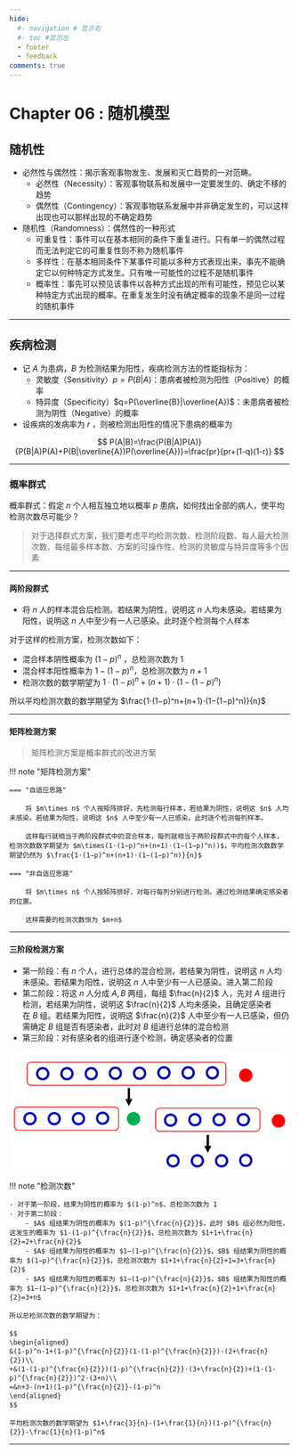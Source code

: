 ```yaml
---
hide:
  #- navigation # 显示右
  #- toc #显示左
  - footer
  - feedback
comments: true
--- 
```


# Chapter 06 : 随机模型

## 随机性

- 必然性与偶然性：揭示客观事物发生、发展和灭亡趋势的一对范畴。
	- 必然性（Necessity）：客观事物联系和发展中一定要发生的、确定不移的趋势
	- 偶然性（Contingency）：客观事物联系发展中并非确定发生的，可以这样出现也可以那样出现的不确定趋势
- 随机性（Randomness）：偶然性的一种形式
	- 可重复性：事件可以在基本相同的条件下重复进行。只有单一的偶然过程而无法判定它的可重复性则不称为随机事件
	- 多样性：在基本相同条件下某事件可能以多种方式表现出来，事先不能确定它以何种特定方式发生。只有唯一可能性的过程不是随机事件
	- 概率性：事先可以预见该事件以各种方式出现的所有可能性，预见它以某种特定方式出现的概率。在重复发生时没有确定概率的现象不是同一过程的随机事件
***
## 疾病检测

- 记 $A$ 为患病，$B$ 为检测结果为阳性，疾病检测方法的性能指标为：
	- 灵敏度（Sensitivity）$p=P(B|A)$：患病者被检测为阳性（Positive）的概率
	- 特异度（Specificity）$q=P(\overline{B}|\overline{A})$：未患病者被检测为阴性（Negative）的概率
- 设疾病的发病率为 $r$ ，则被检测出阳性的情况下患病的概率为

$$
P(A|B)=\frac{P(B|A)P(A)}{P(B|A)P(A)+P(B|\overline{A})P(\overline{A})}=\frac{pr}{pr+(1-q)(1-r)}
$$
***
### 概率群式

概率群式：假定 $n$ 个人相互独立地以概率 $p$ 患病，如何找出全部的病人，使平均检测次数尽可能少？

> 对于选择群式方案，我们要考虑平均检测次数、检测阶段数、每人最大检测次数、每组最多样本数、方案的可操作性、检测的灵敏度与特异度等多个因素
***
#### 两阶段群式

- 将 $n$ 人的样本混合后检测。若结果为阴性，说明这 $n$ 人均未感染。若结果为阳性，说明这 $n$ 人中至少有一人已感染。此时逐个检测每个人样本

对于这样的检测方案，检测次数如下：

- 混合样本阴性概率为 $(1−p)^n$ ，总检测次数为 1
- 混合样本阳性概率为 $1−(1−p)^n$，总检测次数为 $n+1$
- 检测次数的数学期望为 $1⋅(1−p)^n+(n+1)⋅(1−(1−p)^n)$

所以平均检测次数的数学期望为 $\frac{1⋅(1−p)^n+(n+1)⋅(1−(1−p)^n)}{n}$
***
#### 矩阵检测方案

> 矩阵检测方案是概率群式的改进方案

!!! note "矩阵检测方案"

	=== "自适应思路"
	
		将 $m\times n$ 个人按矩阵排好，先检测每行样本，若结果为阴性，说明这 $n$ 人均未感染。若结果为阳性，说明这 $n$ 人中至少有一人已感染。此时逐个检测每列样本。
		
		这样每行就相当于两阶段群式中的混合样本，每列就相当于两阶段群式中的每个人样本，检测次数数学期望为 $m\times(1⋅(1−p)^n+(n+1)⋅(1−(1−p)^n))$，平均检测次数数学期望仍然为 $\frac{1⋅(1−p)^n+(n+1)⋅(1−(1−p)^n)}{n}$
	
	=== "非自适应思路"
	
		将 $m\times n$ 个人按矩阵排好，对每行每列分别进行检测。通过检测结果确定感染者的位置。
		
		这样需要的检测次数恒为 $m+n$
***
#### 三阶段检测方案

- 第一阶段：有 $n$ 个人，进行总体的混合检测，若结果为阴性，说明这 $n$ 人均未感染。若结果为阳性，说明这 $n$ 人中至少有一人已感染。进入第二阶段
- 第二阶段：将这 $n$ 人分成 $A,B$ 两组，每组 $\frac{n}{2}$ 人，先对 $A$ 组进行检测，若结果为阴性，说明这 $\frac{n}{2}$ 人均未感染，且确定感染者在 $B$ 组。若结果为阳性，说明这 $\frac{n}{2}$ 人中至少有一人已感染，但仍需确定 $B$ 组是否有感染者，此时对 $B$ 组进行总体的混合检测
- 第三阶段：对有感染者的组进行逐个检测，确定感染者的位置

![](../../../assets/Pasted%20image%2020241220171251.png)

!!! note "检测次数"

	- 对于第一阶段，结果为阴性的概率为 $(1-p)^n$，总检测次数为 1
	- 对于第二阶段：
		- $A$ 组结果为阴性的概率为 $(1-p)^{\frac{n}{2}}$，此时 $B$ 组必然为阳性，这发生的概率为 $1-(1-p)^{\frac{n}{2}}$，总检测次数为 $1+1+\frac{n}{2}=2+\frac{n}{2}$
		- $A$ 组结果为阳性的概率为 $1−(1−p)^{\frac{n}{2}}$，$B$ 组结果为阴性的概率为 $(1−p)^{\frac{n}{2}}$，总检测次数为 $1+1+\frac{n}{2}+1=3+\frac{n}{2}$
		- $A$ 组结果为阳性的概率为 $1−(1−p)^{\frac{n}{2}}$，$B$ 组结果为阳性的概率为 $1−(1−p)^{\frac{n}{2}}$，总检测次数为 $1+1+\frac{n}{2}+1+\frac{n}{2}=3+n$
	
	所以总检测次数的数学期望为：
	
	$$
	\begin{aligned}
	&(1-p)^n·1+(1-p)^{\frac{n}{2}}(1-(1-p)^{\frac{n}{2}})·(2+\frac{n}{2})\\
	+&(1-(1-p)^{\frac{n}{2}})(1-p)^{\frac{n}{2}}·(3+\frac{n}{2})+(1-(1-p)^{\frac{n}{2}})^2·(3+n)\\
	=&n+3-(n+1)(1-p)^{\frac{n}{2}}-(1-p)^n
	\end{aligned}
	$$
	
	平均检测次数的数学期望为 $1+\frac{3}{n}-(1+\frac{1}{n})(1-p)^{\frac{n}{2}}-\frac{1}{n}(1-p)^n$
***
